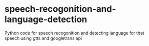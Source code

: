 # speech-recogonition-and-language-detection
Python code for speech recogonition and detecting language for that speech using gtts and googletrans api</br>

